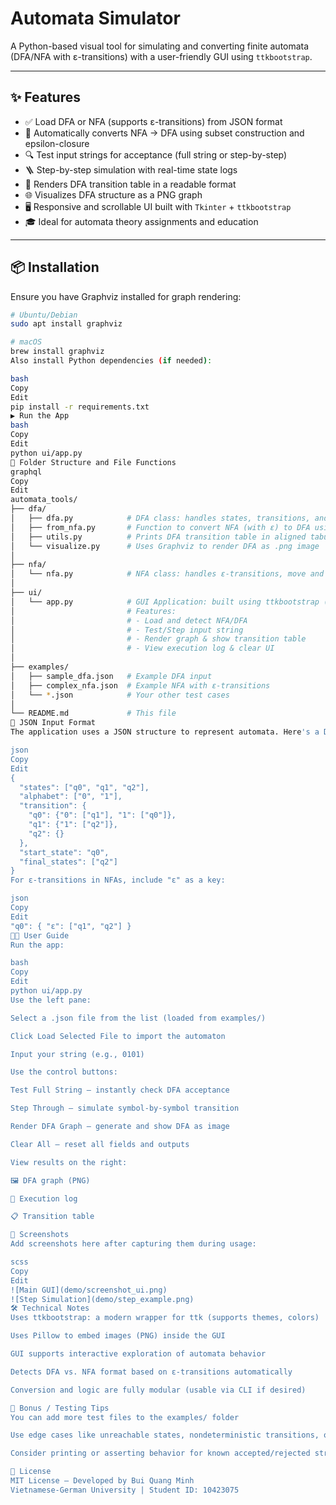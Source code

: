 # Automata Simulator

A Python-based visual tool for simulating and converting finite automata (DFA/NFA with ε-transitions) with a user-friendly GUI using `ttkbootstrap`.

---

## ✨ Features

- ✅ Load DFA or NFA (supports ε-transitions) from JSON format
- 🔄 Automatically converts NFA → DFA using subset construction and epsilon-closure
- 🔍 Test input strings for acceptance (full string or step-by-step)
- 🪜 Step-by-step simulation with real-time state logs
- 🧮 Renders DFA transition table in a readable format
- 🌐 Visualizes DFA structure as a PNG graph
- 🖥️ Responsive and scrollable UI built with `Tkinter` + `ttkbootstrap`
- 🎓 Ideal for automata theory assignments and education

---

## 📦 Installation

Ensure you have Graphviz installed for graph rendering:

```bash
# Ubuntu/Debian
sudo apt install graphviz

# macOS
brew install graphviz
Also install Python dependencies (if needed):

bash
Copy
Edit
pip install -r requirements.txt
▶️ Run the App
bash
Copy
Edit
python ui/app.py
📁 Folder Structure and File Functions
graphql
Copy
Edit
automata_tools/
├── dfa/
│   ├── dfa.py            # DFA class: handles states, transitions, and string acceptance logic
│   ├── from_nfa.py       # Function to convert NFA (with ε) to DFA using subset construction
│   ├── utils.py          # Prints DFA transition table in aligned tabular format
│   └── visualize.py      # Uses Graphviz to render DFA as .png image
│
├── nfa/
│   └── nfa.py            # NFA class: handles ε-transitions, move and lambda-closure functions
│
├── ui/
│   └── app.py            # GUI Application: built using ttkbootstrap (modern Tkinter)
│                         # Features:
│                         # - Load and detect NFA/DFA
│                         # - Test/Step input string
│                         # - Render graph & show transition table
│                         # - View execution log & clear UI
│
├── examples/
│   ├── sample_dfa.json   # Example DFA input
│   ├── complex_nfa.json  # Example NFA with ε-transitions
│   └── *.json            # Your other test cases
│
└── README.md             # This file
📂 JSON Input Format
The application uses a JSON structure to represent automata. Here's a DFA sample:

json
Copy
Edit
{
  "states": ["q0", "q1", "q2"],
  "alphabet": ["0", "1"],
  "transition": {
    "q0": {"0": ["q1"], "1": ["q0"]},
    "q1": {"1": ["q2"]},
    "q2": {}
  },
  "start_state": "q0",
  "final_states": ["q2"]
}
For ε-transitions in NFAs, include "ε" as a key:

json
Copy
Edit
"q0": { "ε": ["q1", "q2"] }
🧑‍💻 User Guide
Run the app:

bash
Copy
Edit
python ui/app.py
Use the left pane:

Select a .json file from the list (loaded from examples/)

Click Load Selected File to import the automaton

Input your string (e.g., 0101)

Use the control buttons:

Test Full String – instantly check DFA acceptance

Step Through – simulate symbol-by-symbol transition

Render DFA Graph – generate and show DFA as image

Clear All – reset all fields and outputs

View results on the right:

🖼 DFA graph (PNG)

📜 Execution log

📋 Transition table

📸 Screenshots
Add screenshots here after capturing them during usage:

scss
Copy
Edit
![Main GUI](demo/screenshot_ui.png)
![Step Simulation](demo/step_example.png)
🛠 Technical Notes
Uses ttkbootstrap: a modern wrapper for ttk (supports themes, colors)

Uses Pillow to embed images (PNG) inside the GUI

GUI supports interactive exploration of automata behavior

Detects DFA vs. NFA format based on ε-transitions automatically

Conversion and logic are fully modular (usable via CLI if desired)

🧪 Bonus / Testing Tips
You can add more test files to the examples/ folder

Use edge cases like unreachable states, nondeterministic transitions, or ε-loops

Consider printing or asserting behavior for known accepted/rejected strings

📜 License
MIT License — Developed by Bui Quang Minh
Vietnamese-German University | Student ID: 10423075